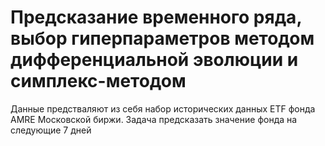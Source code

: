 # Предсказание временного ряда, выбор гиперпараметров методом дифференциальной эволюции и симплекс-методом

Данные предстваляют из себя набор исторических данных ETF фонда AMRE Московской биржи. 
Задача предсказать значение фонда на следующие 7 дней
